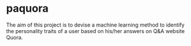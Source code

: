# paquora
The aim of this project is to devise a machine learning method to identify the personality traits of a user based on his/her answers on Q&amp;A website Quora.
